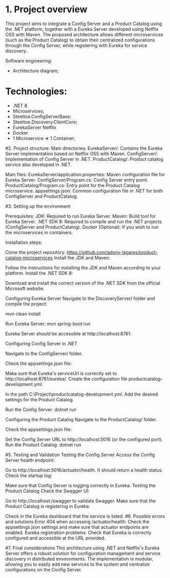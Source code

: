 # 1. Project overview

This project aims to integrate a Config Server and a Product Catalog using the .NET platform, together with a Eureka Server developed using Netflix OSS with Maven. The proposed architecture allows different microservices (such as the Product Catalog) to obtain their centralized configurations through the Config Server, while registering with Eureka for service discovery.


Software engineering:
- Architecture diagram;

# Technologies: 
- .NET 8
- Microservices;
- Steeltoe.ConfigServerBase;
- Steeltoe.Discovery.ClientCore;
- EurekaServer Netflix
- Docker
- 1 Microservice => 1 Container;


#2. Project structure:
Main directories:
EurekaServer/: Contains the Eureka Server implementation based on Netflix OSS with Maven.
ConfigServer/: Implementation of Config Server in .NET.
ProductCatalog/: Product catalog service also developed in .NET.

Main files:
EurekaServer/application.properties: Maven configuration file for Eureka Server.
ConfigServer/Program.cs: Config Server entry point.
ProductCatalog/Program.cs: Entry point for the Product Catalog microservice.
appsettings.json: Common configuration file in .NET for both ConfigServer and ProductCatalog.

#3. Setting up the environment

Prerequisites:
JDK: Required to run Eureka Server.
Maven: Build tool for Eureka Server.
.NET SDK 8: Required to compile and run the .NET projects (ConfigServer and ProductCatalog).
Docker (Optional): If you wish to run the microservices in containers.

Installation steps:

Clone the project repository: <https://github.com/adony-lagares/product-catalog-microservices>
Install the JDK and Maven:

Follow the instructions for installing the JDK and Maven according to your platform.
Install the .NET SDK 8:

Download and install the correct version of the .NET SDK from the official Microsoft website.


Configuring Eureka Server
Navigate to the DiscoveryServer/ folder and compile the project:

mvn clean install

Run Eureka Server:
mvn spring-boot:run

Eureka Server should be accessible at http://localhost:8761.

Configuring Config Server in .NET

Navigate to the ConfigServer/ folder.

Check the appsettings.json file:

Make sure that Eureka's serviceUrl is correctly set to http://localhost:8761/eureka/.
Create the configuration file productcatalog-development.yml:

In the path C:\Project\productcatalog-development.yml.
Add the desired settings for the Product Catalog.

Run the Config Server:
dotnet run

Configuring the Product Catalog
Navigate to the ProductCatalog/ folder.

Check the appsettings.json file:

Set the Config Server URL to http://localhost:5016 (or the configured port).
Run the Product Catalog:
dotnet run

#5. Testing and Validation
Testing the Config Server
Access the Config Server health endpoint:

Go to http://localhost:5016/actuator/health.
It should return a health status.
Check the startup log:

Make sure that Config Server is logging correctly in Eureka.
Testing the Product Catalog
Check the Swagger UI:

Go to http://localhost:<port>/swagger to validate Swagger.
Make sure that the Product Catalog is registering in Eureka:

Check in the Eureka dashboard that the service is listed.
#6. Possible errors and solutions
Error 404 when accessing /actuator/health: Check the appsettings.json settings and make sure that actuator endpoints are enabled.
Eureka registration problems: Check that Eureka is correctly configured and accessible at the URL provided.

#7. Final considerations
This architecture using .NET and Netflix's Eureka Server offers a robust solution for configuration management and service discovery in distributed environments. The implementation is modular, allowing you to easily add new services to the system and centralize configurations on the Config Server.
